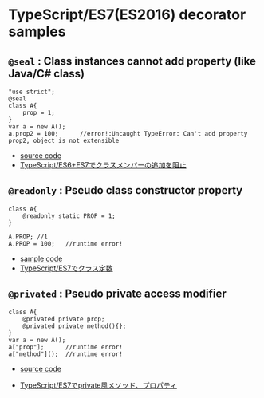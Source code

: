 # TypeScript/ES7(ES2016) decorator samples


## `@seal` : Class instances cannot add property (like Java/C# class) 

```
"use strict";
@seal
class A{
    prop = 1;
}
var a = new A();
a.prop2 = 100;      //error!:Uncaught TypeError: Can't add property prop2, object is not extensible
```

 * [source code](./src/seal.ts)
 * [TypeScript/ES6+ES7でクラスメンバーの追加を阻止](http://qiita.com/ConquestArrow/items/68de51c92febd80ba21d)


## `@readonly` : Pseudo class constructor property

```
class A{
    @readonly static PROP = 1;
}

A.PROP; //1
A.PROP = 100;   //runtime error!
```

 * [sample code](./src/const.ts)
 * [TypeScript/ES7でクラス定数](http://qiita.com/ConquestArrow/items/9fb13bc06af48f333d13)

## `@privated` : Pseudo private access modifier

```
class A{
	@privated private prop;
	@privated private method(){};
}
var a = new A();
a["prop"];		//runtime error!
a["method"]();	//runtime error!
```

 + [source code](./src/private.ts)
 * [TypeScript/ES7でprivate風メソッド、プロパティ](http://qiita.com/ConquestArrow/items/e707ea70822ec82220da)